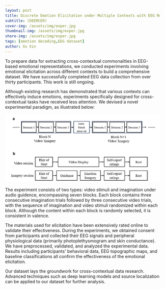 ```yaml
---
layout: post
title: Discrete Emotion Elicitation under Multiple Contexts with EEG Recordings
subtitle: (DEEMCER)
cover-img: /assets/img/exper.jpg
thumbnail-img: /assets/img/exper.jpg
share-img: /assets/img/exper.jpg
tags: [emotion decoding,EEG dataset]
author: Xu Xin
---
```


To prepare data for extracting cross-contextual commonalities in EEG-based emotional representations, we conducted experiments involving emotional elicitation across different contexts to build a comprehensive dataset. We have successfully completed EEG data collection from over thirty participants. This work is still ongoing.

Although existing research has demonstrated that various contexts can effectively induce emotions, experiments specifically designed for cross-contextual tasks have received less attention. We devised a novel experimental paradigm, as illustrated below:

![Paradigm of the experiment](https://github.com/xuxin11111/xuxin11111.github.io/blob/master/assets/img/paradigm.png?raw=true)


The experiment consists of two types: video stimuli and imagination under  audio guidence, encompassing seven blocks. Each block contains three consecutive imagination trials followed by three consecutive video trials, with the sequence of imagination and video stimuli randomized within each block. Although the content within each block is randomly selected, it is consistent in valence.

The materials used for elicitation have been extensively rated online to validate their effectiveness. During the experiments, we obtained consent from participants and collected their EEG signals and peripheral physiological data (primarily photoplethysmogram and skin conductance). We have preprocessed, validated, and analyzed the experimental data. Results including participants' behavioral data, EEG topographic maps, and baseline classifications all confirm the effectiveness of the emotional elicitation.

Our dataset lays the groundwork for cross-contextual data research. Advanced techniques such as deep learning models and source localization can be applied to our dataset for further analysis.
